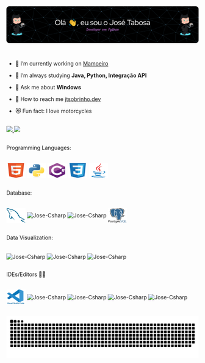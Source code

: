 <img align="center" src="https://github.com/JOSETABOSA47/JOSETABOSA47/blob/main/github-header-image.png"/>
</p>
<br>

- 🔭  I’m currently working on [Mamoeiro](https://www.mamoeiro.com.br/)

- 🌱  I’m always studying **Java, Python, Integração API**

- 💬  Ask me about **Windows**

- 🚀  How to reach me  [jtsobrinho.dev](https://www.linkedin.com/in/jos%C3%A9-tabosa-155428167)

- 😻 Fun fact: I love motorcycles 


<br>


<!-- ### Oiii! Eu sou a José Tabosa 👋

- 🔭 Analista de Desenvolvimento
- 🌱 Linguagem Python - Automação
- 🤔 Aprendendo Desenvolvimento com Python, integração e Java. -->
<div>
  <a href="https://github.com/JOSETABOSA47">
  <img height="150em" src="https://github-readme-stats.vercel.app/api/?username=JOSETABOSA47&amp;show_icons=true&amp;theme=nord&amp;include_all_commits=true&amp;count_private=true" style="max-width:100%;">
  <img height="150em" src="https://github-readme-stats.vercel.app/api/top-langs/?username=JOSETABOSA47&amp;layout=compact&amp;langs_count=7&amp;theme=nord" style="max-width:100%;">
</a></div>

##
Programming Languages:

<div><br>
  <img align="center" alt="Jose-HTML" height="40" width="50" src="https://raw.githubusercontent.com/devicons/devicon/master/icons/html5/html5-original.svg" style="max-width:100%;">
  <img align="center" alt="Jose-Python" height="40" width="50" src="https://raw.githubusercontent.com/devicons/devicon/master/icons/python/python-original.svg" style="max-width:100%;">
  <img align="center" alt="Jose-Csharp" height="40" width="50" src="https://raw.githubusercontent.com/devicons/devicon/master/icons/csharp/csharp-original.svg" style="max-width:100%;">
  <img align="center" alt="Jose-HTML" height="40" width="50" src="https://raw.githubusercontent.com/devicons/devicon/master/icons/css3/css3-original.svg" style="max-width:100%;">
  <img align="center" alt="Jose-Csharp" height="40" width="50" src="https://raw.githubusercontent.com/devicons/devicon/master/icons/java/java-original.svg" style="max-width:100%;">
</div>

##
Database:
<div><br>
  <img align="center" alt="Jose-Csharp" height="40" width="50" src="https://raw.githubusercontent.com/devicons/devicon/master/icons/mysql/mysql-original.svg" style="max-width:100%;">
  <img align="center" alt="Jose-Csharp" height="40" width="50" src="https://www.vectorlogo.zone/logos/flutterio/flutterio-icon.svg" style="max-width:100%;">
  <img align="center" alt="Jose-Csharp" height="40" width="50" src="https://www.svgrepo.com/show/303229/microsoft-sql-server-logo.svg" style="max-width:100%;">
  <img align="center" alt="Jose-Csharp" height="40" width="50" src="https://raw.githubusercontent.com/devicons/devicon/master/icons/postgresql/postgresql-original-wordmark.svg" style="max-width:100%;">
 </div>

##
Data Visualization:
<div><br>
  <img align="center" alt="Jose-Csharp" height="40" width="50" src="https://www.vectorlogo.zone/logos/grafana/grafana-icon.svg" style="max-width:100%;">
  <img align="center" alt="Jose-Csharp" height="40" width="50" src="https://s3.amazonaws.com/cdn.33voices.com/presentations/567956383662300010000005/images/hero-07bb88075fb1a32bb828e64324b4ee20-medium.png" style="max-width:100%;">
  <img align="center" alt="Jose-Csharp" height="40" width="50" src="https://upload.wikimedia.org/wikipedia/commons/thumb/c/cf/New_Power_BI_Logo.svg/2048px-New_Power_BI_Logo.svg.png" style="max-width:100%;">
</div>
 
##
IDEs/Editors 👩‍💻
<div><br>
  <img align="center" alt="Jose-Csharp" height="40" width="50" src="https://raw.githubusercontent.com/devicons/devicon/master/icons/vscode/vscode-original-wordmark.svg" style="max-width:100%;">
  <img align="center" alt="Jose-Csharp" height="40" width="50" src="https://media.macosicons.com/parse/files/macOSicons/c5e52781cde1a1c5a8c82ad3359ceb76_low_res_PyCharm.png" style="max-width:100%;">
  <img align="center" alt="Jose-Csharp" height="40" width="50" src="https://www.imagemhost.com.br/images/2021/11/29/download-removebg-preview.png" style="max-width:100%;">
  <img align="center" alt="Jose-Csharp" height="40" width="50" src="https://1.bp.blogspot.com/-05cAQ6GDP9k/Vy8Zvg5WavI/AAAAAAAAAX8/UB7fL_WZBzczebvGKrPgHfEN8cGbeYCtwCKgB/s400/dev_c___by_capristo.png" style="max-width:100%;">
  <img align="center" alt="Jose-Csharp" height="40" width="50" src="https://dashboard.snapcraft.io/site_media/appmedia/2017/11/icon_CE_256_2Qe5uEl.png" style="max-width:100%;">
</div>

## 
<!-- Contact :iphone:
<div><br>
    <a href="mailto:josetabosa47@gmail.com">
        <img src="https://upload.wikimedia.org/wikipedia/commons/thumb/8/8c/Gmail_Icon_%282013-2020%29.svg/64px-Gmail_Icon_%282013-2020%29.svg.png">
    &nbsp;&nbsp;&nbsp;&nbsp;&nbsp;&nbsp;&nbsp;&nbsp;&nbsp;
</div> -->
      
##
      
<img src="https://github.com/JOSETABOSA47/JOSETABOSA47/raw/output/github-contribution-grid-snake.svg" alt="Snake animation" style="max-width:100%;">
